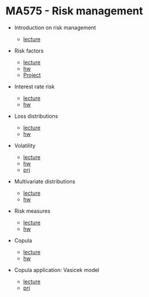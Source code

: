 # MA575 - Risk management

- Introduction on risk management
  - [lecture](./lectures/lec_intro.pdf)

- Risk factors
  - [lecture](./lectures/lec_factor.pdf)
  - [hw](./lectures/lec_factor_hw.pdf)
  - [Project](./projects/delta_hedging_prj.ipynb) 

- Interest rate risk
  - [lecture](./lectures/lec_rate.pdf)
  - [hw](./lectures/lec_rate_hw.pdf)

- Loss distributions
  - [lecture](./lectures/lec_loss.pdf)
  - [hw](./lectures/lec_loss_hw.pdf)

- Volatility
  - [lecture](./lectures/lec_vol.pdf)
  - [hw](./lectures/lec_vol_hw.pdf)
  - [prj](./projects/vol_estimation_prj.ipynb) 

- Multivariate distributions
  - [lecture](./lectures/lec_multivar.pdf)
  - [hw](./lectures/lec_multivar_hw.pdf)

- Risk measures
  - [lecture](./lectures/lec_var.pdf)
  - [hw](./lectures/lec_var_hw.pdf)

- Copula
  - [lecture](./lectures/lec_copula.pdf)
  - [hw](./lectures/lec_copula_hw.pdf)

- Copula application: Vasicek model
  - [lecture](./lectures/lec_vasicek.pdf)
  - [prj](./projects/vasicek.ipynb)
